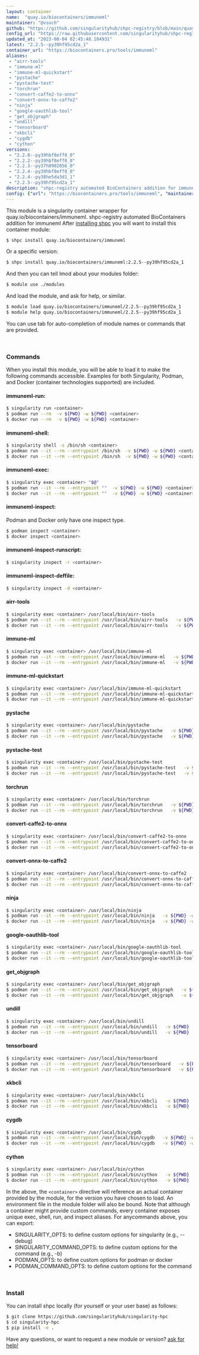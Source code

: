 ```yaml
---
layout: container
name:  "quay.io/biocontainers/immuneml"
maintainer: "@vsoch"
github: "https://github.com/singularityhub/shpc-registry/blob/main/quay.io/biocontainers/immuneml/container.yaml"
config_url: "https://raw.githubusercontent.com/singularityhub/shpc-registry/main/quay.io/biocontainers/immuneml/container.yaml"
updated_at: "2023-08-04 02:45:48.104931"
latest: "2.2.5--py39hf95cd2a_1"
container_url: "https://biocontainers.pro/tools/immuneml"
aliases:
 - "airr-tools"
 - "immune-ml"
 - "immune-ml-quickstart"
 - "pystache"
 - "pystache-test"
 - "torchrun"
 - "convert-caffe2-to-onnx"
 - "convert-onnx-to-caffe2"
 - "ninja"
 - "google-oauthlib-tool"
 - "get_objgraph"
 - "undill"
 - "tensorboard"
 - "xkbcli"
 - "cygdb"
 - "cython"
versions:
 - "2.2.0--py39hbf8eff0_0"
 - "2.2.2--py39hbf8eff0_0"
 - "2.2.3--py37h8902056_0"
 - "2.2.4--py39hbf8eff0_0"
 - "2.2.4--py38he5da3d1_1"
 - "2.2.5--py39hf95cd2a_1"
description: "shpc-registry automated BioContainers addition for immuneml"
config: {"url": "https://biocontainers.pro/tools/immuneml", "maintainer": "@vsoch", "description": "shpc-registry automated BioContainers addition for immuneml", "latest": {"2.2.5--py39hf95cd2a_1": "sha256:38b71ffbdfabcc443e20e06ad9fa62e64d3a18be23ffaf82a926b28429fbe058"}, "tags": {"2.2.0--py39hbf8eff0_0": "sha256:60a6ea6a986487ea863598dc0585e75e337dbe36fb6cef5494d54ae135a3a347", "2.2.2--py39hbf8eff0_0": "sha256:187e443a396f53f14e95992e87c574ec22cfb0ef8925de47219cb1416ce70310", "2.2.3--py37h8902056_0": "sha256:c323fc481e2427b08789d6209529d8a3b81f1e15d3b787a26c1bc032528a9539", "2.2.4--py39hbf8eff0_0": "sha256:39c028048421889e1312756ac516be6d8f2a9e637d64c29755a3b89441f3b7b5", "2.2.4--py38he5da3d1_1": "sha256:be75abc673b23f2ea4018863d80056eff57a390a4ebc80992b6e7cd9d4020593", "2.2.5--py39hf95cd2a_1": "sha256:38b71ffbdfabcc443e20e06ad9fa62e64d3a18be23ffaf82a926b28429fbe058"}, "docker": "quay.io/biocontainers/immuneml", "aliases": {"airr-tools": "/usr/local/bin/airr-tools", "immune-ml": "/usr/local/bin/immune-ml", "immune-ml-quickstart": "/usr/local/bin/immune-ml-quickstart", "pystache": "/usr/local/bin/pystache", "pystache-test": "/usr/local/bin/pystache-test", "torchrun": "/usr/local/bin/torchrun", "convert-caffe2-to-onnx": "/usr/local/bin/convert-caffe2-to-onnx", "convert-onnx-to-caffe2": "/usr/local/bin/convert-onnx-to-caffe2", "ninja": "/usr/local/bin/ninja", "google-oauthlib-tool": "/usr/local/bin/google-oauthlib-tool", "get_objgraph": "/usr/local/bin/get_objgraph", "undill": "/usr/local/bin/undill", "tensorboard": "/usr/local/bin/tensorboard", "xkbcli": "/usr/local/bin/xkbcli", "cygdb": "/usr/local/bin/cygdb", "cython": "/usr/local/bin/cython"}}
---
```


This module is a singularity container wrapper for quay.io/biocontainers/immuneml.
shpc-registry automated BioContainers addition for immuneml
After [installing shpc](#install) you will want to install this container module:


```bash
$ shpc install quay.io/biocontainers/immuneml
```

Or a specific version:

```bash
$ shpc install quay.io/biocontainers/immuneml:2.2.5--py39hf95cd2a_1
```

And then you can tell lmod about your modules folder:

```bash
$ module use ./modules
```

And load the module, and ask for help, or similar.

```bash
$ module load quay.io/biocontainers/immuneml/2.2.5--py39hf95cd2a_1
$ module help quay.io/biocontainers/immuneml/2.2.5--py39hf95cd2a_1
```

You can use tab for auto-completion of module names or commands that are provided.

<br>

### Commands

When you install this module, you will be able to load it to make the following commands accessible.
Examples for both Singularity, Podman, and Docker (container technologies supported) are included.

#### immuneml-run:

```bash
$ singularity run <container>
$ podman run --rm  -v ${PWD} -w ${PWD} <container>
$ docker run --rm  -v ${PWD} -w ${PWD} <container>
```

#### immuneml-shell:

```bash
$ singularity shell -s /bin/sh <container>
$ podman run --it --rm --entrypoint /bin/sh  -v ${PWD} -w ${PWD} <container>
$ docker run --it --rm --entrypoint /bin/sh  -v ${PWD} -w ${PWD} <container>
```

#### immuneml-exec:

```bash
$ singularity exec <container> "$@"
$ podman run --it --rm --entrypoint ""  -v ${PWD} -w ${PWD} <container> "$@"
$ docker run --it --rm --entrypoint ""  -v ${PWD} -w ${PWD} <container> "$@"
```

#### immuneml-inspect:

Podman and Docker only have one inspect type.

```bash
$ podman inspect <container>
$ docker inspect <container>
```

#### immuneml-inspect-runscript:

```bash
$ singularity inspect -r <container>
```

#### immuneml-inspect-deffile:

```bash
$ singularity inspect -d <container>
```


#### airr-tools

```bash
$ singularity exec <container> /usr/local/bin/airr-tools
$ podman run --it --rm --entrypoint /usr/local/bin/airr-tools   -v ${PWD} -w ${PWD} <container> -c " $@"
$ docker run --it --rm --entrypoint /usr/local/bin/airr-tools   -v ${PWD} -w ${PWD} <container> -c " $@"
```


#### immune-ml

```bash
$ singularity exec <container> /usr/local/bin/immune-ml
$ podman run --it --rm --entrypoint /usr/local/bin/immune-ml   -v ${PWD} -w ${PWD} <container> -c " $@"
$ docker run --it --rm --entrypoint /usr/local/bin/immune-ml   -v ${PWD} -w ${PWD} <container> -c " $@"
```


#### immune-ml-quickstart

```bash
$ singularity exec <container> /usr/local/bin/immune-ml-quickstart
$ podman run --it --rm --entrypoint /usr/local/bin/immune-ml-quickstart   -v ${PWD} -w ${PWD} <container> -c " $@"
$ docker run --it --rm --entrypoint /usr/local/bin/immune-ml-quickstart   -v ${PWD} -w ${PWD} <container> -c " $@"
```


#### pystache

```bash
$ singularity exec <container> /usr/local/bin/pystache
$ podman run --it --rm --entrypoint /usr/local/bin/pystache   -v ${PWD} -w ${PWD} <container> -c " $@"
$ docker run --it --rm --entrypoint /usr/local/bin/pystache   -v ${PWD} -w ${PWD} <container> -c " $@"
```


#### pystache-test

```bash
$ singularity exec <container> /usr/local/bin/pystache-test
$ podman run --it --rm --entrypoint /usr/local/bin/pystache-test   -v ${PWD} -w ${PWD} <container> -c " $@"
$ docker run --it --rm --entrypoint /usr/local/bin/pystache-test   -v ${PWD} -w ${PWD} <container> -c " $@"
```


#### torchrun

```bash
$ singularity exec <container> /usr/local/bin/torchrun
$ podman run --it --rm --entrypoint /usr/local/bin/torchrun   -v ${PWD} -w ${PWD} <container> -c " $@"
$ docker run --it --rm --entrypoint /usr/local/bin/torchrun   -v ${PWD} -w ${PWD} <container> -c " $@"
```


#### convert-caffe2-to-onnx

```bash
$ singularity exec <container> /usr/local/bin/convert-caffe2-to-onnx
$ podman run --it --rm --entrypoint /usr/local/bin/convert-caffe2-to-onnx   -v ${PWD} -w ${PWD} <container> -c " $@"
$ docker run --it --rm --entrypoint /usr/local/bin/convert-caffe2-to-onnx   -v ${PWD} -w ${PWD} <container> -c " $@"
```


#### convert-onnx-to-caffe2

```bash
$ singularity exec <container> /usr/local/bin/convert-onnx-to-caffe2
$ podman run --it --rm --entrypoint /usr/local/bin/convert-onnx-to-caffe2   -v ${PWD} -w ${PWD} <container> -c " $@"
$ docker run --it --rm --entrypoint /usr/local/bin/convert-onnx-to-caffe2   -v ${PWD} -w ${PWD} <container> -c " $@"
```


#### ninja

```bash
$ singularity exec <container> /usr/local/bin/ninja
$ podman run --it --rm --entrypoint /usr/local/bin/ninja   -v ${PWD} -w ${PWD} <container> -c " $@"
$ docker run --it --rm --entrypoint /usr/local/bin/ninja   -v ${PWD} -w ${PWD} <container> -c " $@"
```


#### google-oauthlib-tool

```bash
$ singularity exec <container> /usr/local/bin/google-oauthlib-tool
$ podman run --it --rm --entrypoint /usr/local/bin/google-oauthlib-tool   -v ${PWD} -w ${PWD} <container> -c " $@"
$ docker run --it --rm --entrypoint /usr/local/bin/google-oauthlib-tool   -v ${PWD} -w ${PWD} <container> -c " $@"
```


#### get_objgraph

```bash
$ singularity exec <container> /usr/local/bin/get_objgraph
$ podman run --it --rm --entrypoint /usr/local/bin/get_objgraph   -v ${PWD} -w ${PWD} <container> -c " $@"
$ docker run --it --rm --entrypoint /usr/local/bin/get_objgraph   -v ${PWD} -w ${PWD} <container> -c " $@"
```


#### undill

```bash
$ singularity exec <container> /usr/local/bin/undill
$ podman run --it --rm --entrypoint /usr/local/bin/undill   -v ${PWD} -w ${PWD} <container> -c " $@"
$ docker run --it --rm --entrypoint /usr/local/bin/undill   -v ${PWD} -w ${PWD} <container> -c " $@"
```


#### tensorboard

```bash
$ singularity exec <container> /usr/local/bin/tensorboard
$ podman run --it --rm --entrypoint /usr/local/bin/tensorboard   -v ${PWD} -w ${PWD} <container> -c " $@"
$ docker run --it --rm --entrypoint /usr/local/bin/tensorboard   -v ${PWD} -w ${PWD} <container> -c " $@"
```


#### xkbcli

```bash
$ singularity exec <container> /usr/local/bin/xkbcli
$ podman run --it --rm --entrypoint /usr/local/bin/xkbcli   -v ${PWD} -w ${PWD} <container> -c " $@"
$ docker run --it --rm --entrypoint /usr/local/bin/xkbcli   -v ${PWD} -w ${PWD} <container> -c " $@"
```


#### cygdb

```bash
$ singularity exec <container> /usr/local/bin/cygdb
$ podman run --it --rm --entrypoint /usr/local/bin/cygdb   -v ${PWD} -w ${PWD} <container> -c " $@"
$ docker run --it --rm --entrypoint /usr/local/bin/cygdb   -v ${PWD} -w ${PWD} <container> -c " $@"
```


#### cython

```bash
$ singularity exec <container> /usr/local/bin/cython
$ podman run --it --rm --entrypoint /usr/local/bin/cython   -v ${PWD} -w ${PWD} <container> -c " $@"
$ docker run --it --rm --entrypoint /usr/local/bin/cython   -v ${PWD} -w ${PWD} <container> -c " $@"
```



In the above, the `<container>` directive will reference an actual container provided
by the module, for the version you have chosen to load. An environment file in the
module folder will also be bound. Note that although a container
might provide custom commands, every container exposes unique exec, shell, run, and
inspect aliases. For anycommands above, you can export:

 - SINGULARITY_OPTS: to define custom options for singularity (e.g., --debug)
 - SINGULARITY_COMMAND_OPTS: to define custom options for the command (e.g., -b)
 - PODMAN_OPTS: to define custom options for podman or docker
 - PODMAN_COMMAND_OPTS: to define custom options for the command

<br>

### Install

You can install shpc locally (for yourself or your user base) as follows:

```bash
$ git clone https://github.com/singularityhub/singularity-hpc
$ cd singularity-hpc
$ pip install -e .
```

Have any questions, or want to request a new module or version? [ask for help!](https://github.com/singularityhub/singularity-hpc/issues)